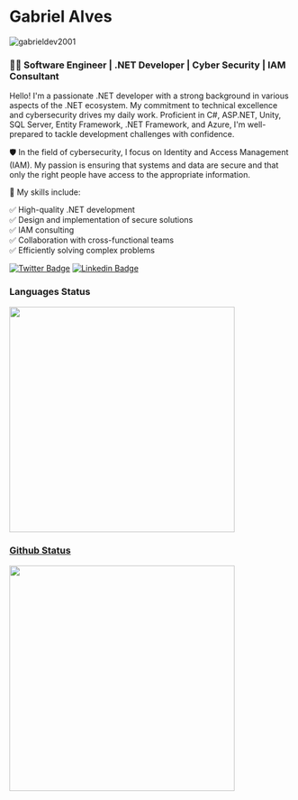 # Gabriel Alves 
<p align="left"> <img src="https://komarev.com/ghpvc/?username=gabrieldev2001&label=Profile%20views&color=000000&style=plastic" alt="gabrieldev2001" /> </p>
<h3> 👨‍💻 Software Engineer | .NET Developer | Cyber Security | IAM Consultant </h3>

Hello! I'm a passionate .NET developer with a strong background in various aspects of the .NET ecosystem. My commitment to technical excellence and cybersecurity drives my daily work. Proficient in C#, ASP.NET, Unity, SQL Server, Entity Framework, .NET Framework, and Azure, I'm well-prepared to tackle development challenges with confidence.

🛡️ In the field of cybersecurity, I focus on Identity and Access Management (IAM). My passion is ensuring that systems and data are secure and that only the right people have access to the appropriate information.

🔨 My skills include:

✅ High-quality .NET development<br>
✅ Design and implementation of secure solutions<br>
✅ IAM consulting<br>
✅ Collaboration with cross-functional teams<br>
✅ Efficiently solving complex problems<br>

<a href="https://twitter.com/ebagabee"><img alt="Twitter Badge" src="https://img.shields.io/badge/-@ebagabee-000000?style=flat-square&labelColor=000000&logo=twitter&logoColor=white&link=https://twitter.com/ebagabee"/></a>
<a href="https://www.linkedin.com/in/ebagabee/"><img alt="Linkedin Badge" src="https://img.shields.io/badge/-Gabriel%20Alves-000000?style=flat-square&logo=Linkedin&logoColor=white&link=https://www.linkedin.com/in/ebagabee/"/></a>
<div>
  <h3>Languages Status</h3>
   <a href="https://github.com/ebagabe">
      <img width="400" src="https://github-readme-stats.vercel.app/api/top-langs/?username=ebagabe&layout=compact&langs_count=7&theme=dark&hide=css,html"/>
</div>
     
<div>
  <h3>Github Status</h3>
  <a href="https://github.com/ebagabe">
    <img  width="400"  src="https://github-readme-stats.vercel.app/api?username=ebagabe&show_icons=true&theme=dark&include_all_commits=true&count_private=true"/>
</div>
  

 
   

